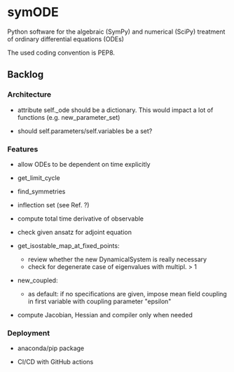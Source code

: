 # symODE
Python software for the algebraic (SymPy) and numerical (SciPy) treatment of ordinary differential equations (ODEs)

The used coding convention is PEP8.

## Backlog

### Architecture

- attribute self._ode should be a dictionary. This would impact a lot of functions (e.g. new_parameter_set)

- should self.parameters/self.variables be a set?

### Features

- allow ODEs to be dependent on time explicitly

- get_limit_cycle

- find_symmetries

- inflection set (see Ref. ?)

- compute total time derivative of observable

- check given ansatz for adjoint equation

- get_isostable_map_at_fixed_points:
    - review whether the new DynamicalSystem is really necessary
    - check for degenerate case of eigenvalues with multipl. > 1

- new_coupled:
    - as default: if no specifications are given, impose mean field coupling in first variable with coupling parameter "epsilon"

- compute Jacobian, Hessian and compiler only when needed

### Deployment

- anaconda/pip package

- CI/CD with GitHub actions